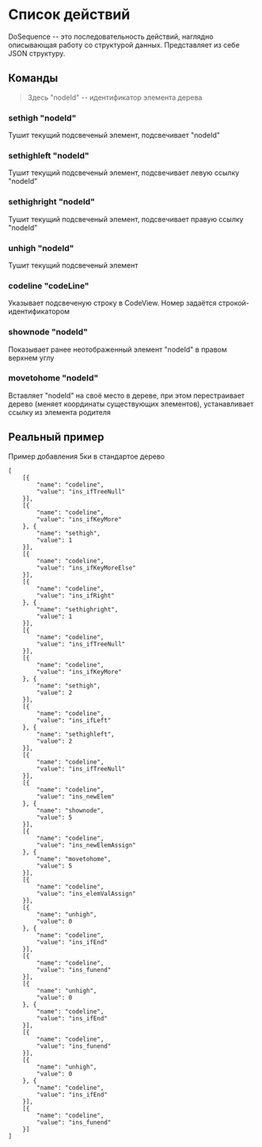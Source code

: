 Список действий
===============

DoSequence -- это последовательность действий, наглядно описывающая работу со
структурой данных. Представляет из себе JSON структуру.


Команды
-------

> Здесь "nodeId" -- идентификатор элемента дерева

### sethigh "nodeId"
Тушит текущий подсвеченый элемент, подсвечивает "nodeId"

### sethighleft "nodeId"
Тушит текущий подсвеченый элемент, подсвечивает левую ссылку "nodeId"

### sethighright "nodeId"
Тушит текущий подсвеченый элемент, подсвечивает правую ссылку "nodeId"

### unhigh "nodeId"
Тушит текущий подсвеченый элемент

### codeline "codeLine"
Указывает подсвеченую строку в CodeView. Номер задаётся строкой-идентификатором

### shownode "nodeId"
Показывает ранее неотображенный элемент "nodeId" в правом верхнем углу

### movetohome "nodeId"
Вставляет "nodeId" на своё место в дереве, при этом перестраивает дерево (меняет
координаты существующих элементов), устанавливает ссылку из элемента родителя


Реальный пример
---------------
Пример добавления 5ки в стандартое дерево

    [
        [{
            "name": "codeline",
            "value": "ins_ifTreeNull"
        }],
        [{
            "name": "codeline",
            "value": "ins_ifKeyMore"
        }, {
            "name": "sethigh",
            "value": 1
        }],
        [{
            "name": "codeline",
            "value": "ins_ifKeyMoreElse"
        }],
        [{
            "name": "codeline",
            "value": "ins_ifRight"
        }, {
            "name": "sethighright",
            "value": 1
        }],
        [{
            "name": "codeline",
            "value": "ins_ifTreeNull"
        }],
        [{
            "name": "codeline",
            "value": "ins_ifKeyMore"
        }, {
            "name": "sethigh",
            "value": 2
        }],
        [{
            "name": "codeline",
            "value": "ins_ifLeft"
        }, {
            "name": "sethighleft",
            "value": 2
        }],
        [{
            "name": "codeline",
            "value": "ins_ifTreeNull"
        }],
        [{
            "name": "codeline",
            "value": "ins_newElem"
        }, {
            "name": "shownode",
            "value": 5
        }],
        [{
            "name": "codeline",
            "value": "ins_newElemAssign"
        }, {
            "name": "movetohome",
            "value": 5
        }],
        [{
            "name": "codeline",
            "value": "ins_elemValAssign"
        }],
        [{
            "name": "unhigh",
            "value": 0
        }, {
            "name": "codeline",
            "value": "ins_ifEnd"
        }],
        [{
            "name": "codeline",
            "value": "ins_funend"
        }],
        [{
            "name": "unhigh",
            "value": 0
        }, {
            "name": "codeline",
            "value": "ins_ifEnd"
        }],
        [{
            "name": "codeline",
            "value": "ins_funend"
        }],
        [{
            "name": "unhigh",
            "value": 0
        }, {
            "name": "codeline",
            "value": "ins_ifEnd"
        }],
        [{
            "name": "codeline",
            "value": "ins_funend"
        }]
    ]
